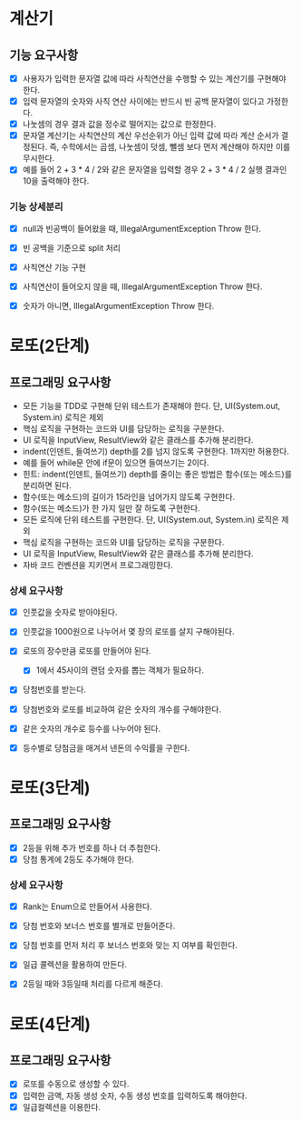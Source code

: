# 계산기
## 기능 요구사항
- [x] 사용자가 입력한 문자열 값에 따라 사칙연산을 수행할 수 있는 계산기를 구현해야 한다.
- [x] 입력 문자열의 숫자와 사칙 연산 사이에는 반드시 빈 공백 문자열이 있다고 가정한다.
- [x] 나눗셈의 경우 결과 값을 정수로 떨어지는 값으로 한정한다.
- [x] 문자열 계산기는 사칙연산의 계산 우선순위가 아닌 입력 값에 따라 계산 순서가 결정된다. 즉, 수학에서는 곱셈, 나눗셈이 덧셈, 뺄셈 보다 먼저 계산해야 하지만 이를 무시한다.
- [x] 예를 들어 2 + 3 * 4 / 2와 같은 문자열을 입력할 경우 2 + 3 * 4 / 2 실행 결과인 10을 출력해야 한다.

### 기능 상세분리
- [x] null과 빈공백이 들어왔을 때, IllegalArgumentException Throw 한다.
- [x] 빈 공백을 기준으로 split 처리
- [x] 사칙연산 기능 구현
- [x] 사칙연산이 들어오지 않을 때, IllegalArgumentException Throw 한다.
- [x] 숫자가 아니면, IllegalArgumentException Throw 한다.


# 로또(2단계)
## 프로그래밍 요구사항
- 모든 기능을 TDD로 구현해 단위 테스트가 존재해야 한다. 단, UI(System.out, System.in) 로직은 제외
- 핵심 로직을 구현하는 코드와 UI를 담당하는 로직을 구분한다.
- UI 로직을 InputView, ResultView와 같은 클래스를 추가해 분리한다.
- indent(인덴트, 들여쓰기) depth를 2를 넘지 않도록 구현한다. 1까지만 허용한다.
- 예를 들어 while문 안에 if문이 있으면 들여쓰기는 2이다.
- 힌트: indent(인덴트, 들여쓰기) depth를 줄이는 좋은 방법은 함수(또는 메소드)를 분리하면 된다.
- 함수(또는 메소드)의 길이가 15라인을 넘어가지 않도록 구현한다.
- 함수(또는 메소드)가 한 가지 일만 잘 하도록 구현한다.
- 모든 로직에 단위 테스트를 구현한다. 단, UI(System.out, System.in) 로직은 제외
- 핵심 로직을 구현하는 코드와 UI를 담당하는 로직을 구분한다.
- UI 로직을 InputView, ResultView와 같은 클래스를 추가해 분리한다.
- 자바 코드 컨벤션을 지키면서 프로그래밍한다.

### 상세 요구사항
- [x] 인풋값을 숫자로 받아야된다.
- [x] 인풋값을 1000원으로 나누어서 몇 장의 로또를 살지 구해야된다.
- [x] 로또의 장수만큼 로또를 만들어야 된다.
  - [x] 1에서 45사이의 랜덤 숫자를 뽑는 객체가 필요하다.
- [x] 당첨번호를 받는다.
- [x] 당첨번호와 로또를 비교하여 같은 숫자의 개수를 구해야한다.
- [x] 같은 숫자의 개수로 등수를 나누어야 된다.
- [x] 등수별로 당첨금을 매겨서 낸돈의 수익률을 구한다.



# 로또(3단계)
## 프로그래밍 요구사항
- [x] 2등을 위해 추가 번호를 하나 더 추첨한다.
- [x] 당첨 통계에 2등도 추가해야 한다.

### 상세 요구사항
- [x] Rank는 Enum으로 만들어서 사용한다.
- [x] 당첨 번호와 보너스 번호를 별개로 만들어준다.
- [x] 당첨 번호를 먼저 처리 후 보너스 번호와 맞는 지 여부를 확인한다.
- [x] 일급 콜렉션을 활용하여 만든다.
- [x] 2등일 때와 3등일때 처리를 다르게 해준다.


# 로또(4단계)
## 프로그래밍 요구사항
- [x] 로또를 수동으로 생성할 수 있다.
- [x] 입력한 금액, 자동 생성 숫자, 수동 생성 번호를 입력하도록 해야한다.
- [x] 일급컬렉션을 이용한다.

